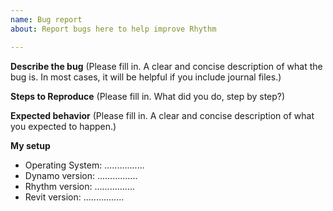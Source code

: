 ```yaml
---
name: Bug report
about: Report bugs here to help improve Rhythm

---
```


**Describe the bug**
(Please fill in. A clear and concise description of what the bug is. In most cases, it will be helpful if you include journal files.)

**Steps to Reproduce**
(Please fill in. What did you do, step by step?)

**Expected behavior**
(Please fill in. A clear and concise description of what you expected to happen.)

**My setup**
- Operating System: ................
- Dynamo version: ................
- Rhythm version: ................
- Revit version: ................
